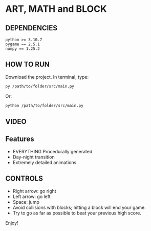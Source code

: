 # ART, MATH and BLOCK

## DEPENDENCIES
    python >= 3.10.7
    pygame == 2.5.1
    numpy == 1.25.2

## HOW TO RUN
Download the project. In terminal, type:
```bash
py /path/to/folder/src/main.py
```
Or:
```bash
python /path/to/folder/src/main.py
```

## VIDEO
<!-- https://www.youtube.com/watch?v=mPYeTJd8klQ -->

## Features
* EVERYTHING Procedurally generated
* Day-night transition
* Extremely detailed animations

## CONTROLS
* Right arrow: go right
* Left arrow: go left
* Space: jump
* Avoid collisions with blocks; hitting a block will end your game.
* Try to go as far as possible to beat your previous high score.

Enjoy!
